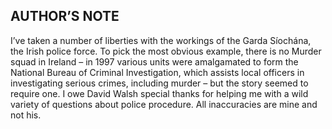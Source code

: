 ## AUTHOR’S NOTE

I’ve taken a number of liberties with the workings of the Garda Síochána, the Irish police force. To pick the most obvious example, there is no Murder squad in Ireland – in 1997 various units were amalgamated to form the National Bureau of Criminal Investigation, which assists local officers in investigating serious crimes, including murder – but the story seemed to require one. I owe David Walsh special thanks for helping me with a wild variety of questions about police procedure. All inaccuracies are mine and not his.
